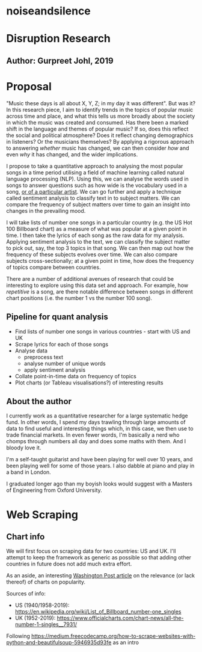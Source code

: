 # noiseandsilence

# Disruption Research
## Author: Gurpreet Johl, 2019

# Proposal
"Music these days is all about X, Y, Z; in my day it was different". But was it?
In this research piece, I aim to identify trends in the topics of popular music across time and place, and what this tells us more broadly about the society in which the music was created and consumed. Has there been a marked shift in the language and themes of popular music? If so, does this reflect the social and political atmosphere? Does it reflect changing demographics in listeners? Or the musicians themselves? By applying a rigorous approach to answering *whether* music has changed, we can then consider *how* and even *why* it has changed, and the wider implications.
 
I propose to take a quantitative approach to analysing the most popular songs in a time period utilising a field of machine learning called natural language processing (NLP). Using this, we can analyse the words used in songs to answer questions such as how wide is the vocabulary used in a song, [or of a particular artist](https://pudding.cool/2017/02/vocabulary/). We can go further and apply a technique called sentiment analysis to classify text in to subject matters. We can compare the frequency of subject matters over time to gain an insight into changes in the prevailing mood.
 
I will take lists of number one songs in a particular country (e.g. the US Hot 100 Billboard chart) as a measure of what was popular at a given point in time. I then take the lyrics of each song as the raw data for my analysis. Applying sentiment analysis to the text, we can classify the subject matter to pick out, say, the top 3 topics in that song. We can then map out how the frequency of these subjects evolves over time. We can also compare subjects cross-sectionally; at a given point in time, how does the frequency of topics compare between countries.
 
There are a number of additional avenues of research that could be interesting to explore using this data set and approach. For example, how *repetitive* is a song, are there notable difference between songs in different chart positions (i.e. the number 1 vs the number 100 song).
 
 

## Pipeline for quant analysis
 - Find lists of number one songs in various countries - start with US and UK
 - Scrape lyrics for each of those songs
 - Analyse data
   - preprocess text
   - analyse number of unique words
   - apply sentiment analysis
 - Collate point-in-time data on frequency of topics
 - Plot charts (or Tableau visualisations?) of interesting results
 

## About the author
I currently work as a quantitative researcher for a large systematic hedge fund. In other words, I spend my days trawling through large amounts of data to find useful and interesting things which, in this case, we then use to trade financial markets. In even fewer words, I'm basically a nerd who chomps through numbers all day and does some maths with them. And I bloody love it.
 
I'm a self-taught guitarist and have been playing for well over 10 years, and been playing well for some of those years. I also dabble at piano and play in a band in London.
 
I graduated longer ago than my boyish looks would suggest with a Masters of Engineering from Oxford University.
 

# Web Scraping

## Chart info

We will first focus on scraping data for two countries: US and UK. I'll attempt to keep the framework as generic as possible so that adding other countries in future does not add much extra effort.

As an aside, an interesting [Washington Post article](https://www.washingtonpost.com/news/arts-and-entertainment/wp/2018/07/05/billboards-charts-used-to-be-our-barometer-for-music-success-are-they-meaningless-in-the-streaming-age/?noredirect=on&utm_term=.ef671ea4d164) on the relevance (or lack thereof) of charts on popularity.
 

Sources of info:
 - US (1940/1958-2019): https://en.wikipedia.org/wiki/List_of_Billboard_number-one_singles
 - UK (1952-2019): https://www.officialcharts.com/chart-news/all-the-number-1-singles__7931/

Following https://medium.freecodecamp.org/how-to-scrape-websites-with-python-and-beautifulsoup-5946935d93fe as an intro
